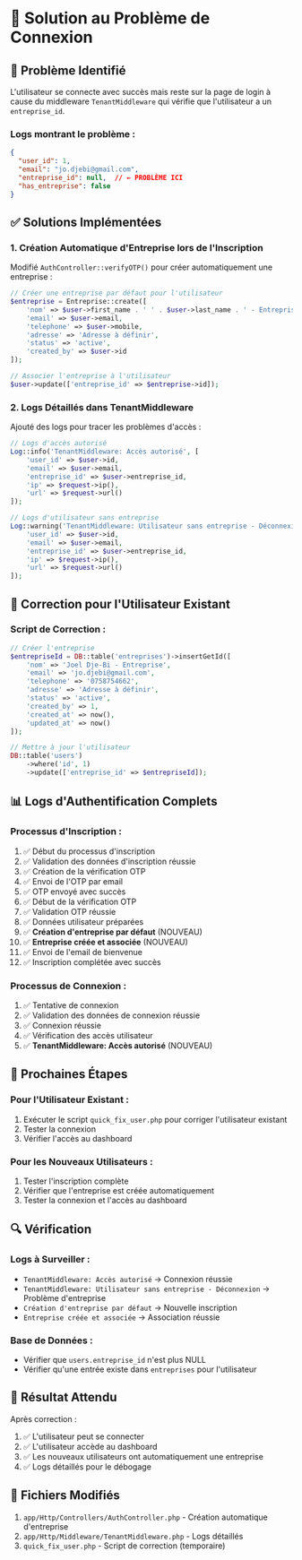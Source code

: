 # 🔐 Solution au Problème de Connexion

## 🚨 **Problème Identifié**

L'utilisateur se connecte avec succès mais reste sur la page de login à cause du middleware `TenantMiddleware` qui vérifie que l'utilisateur a un `entreprise_id`.

### **Logs montrant le problème :**
```json
{
  "user_id": 1,
  "email": "jo.djebi@gmail.com",
  "entreprise_id": null,  // ← PROBLÈME ICI
  "has_entreprise": false
}
```

## ✅ **Solutions Implémentées**

### **1. Création Automatique d'Entreprise lors de l'Inscription**

Modifié `AuthController::verifyOTP()` pour créer automatiquement une entreprise :

```php
// Créer une entreprise par défaut pour l'utilisateur
$entreprise = Entreprise::create([
    'nom' => $user->first_name . ' ' . $user->last_name . ' - Entreprise',
    'email' => $user->email,
    'telephone' => $user->mobile,
    'adresse' => 'Adresse à définir',
    'status' => 'active',
    'created_by' => $user->id
]);

// Associer l'entreprise à l'utilisateur
$user->update(['entreprise_id' => $entreprise->id]);
```

### **2. Logs Détaillés dans TenantMiddleware**

Ajouté des logs pour tracer les problèmes d'accès :

```php
// Logs d'accès autorisé
Log::info('TenantMiddleware: Accès autorisé', [
    'user_id' => $user->id,
    'email' => $user->email,
    'entreprise_id' => $user->entreprise_id,
    'ip' => $request->ip(),
    'url' => $request->url()
]);

// Logs d'utilisateur sans entreprise
Log::warning('TenantMiddleware: Utilisateur sans entreprise - Déconnexion', [
    'user_id' => $user->id,
    'email' => $user->email,
    'entreprise_id' => $user->entreprise_id,
    'ip' => $request->ip(),
    'url' => $request->url()
]);
```

## 🔧 **Correction pour l'Utilisateur Existant**

### **Script de Correction :**

```php
// Créer l'entreprise
$entrepriseId = DB::table('entreprises')->insertGetId([
    'nom' => 'Joel Dje-Bi - Entreprise',
    'email' => 'jo.djebi@gmail.com',
    'telephone' => '0758754662',
    'adresse' => 'Adresse à définir',
    'status' => 'active',
    'created_by' => 1,
    'created_at' => now(),
    'updated_at' => now()
]);

// Mettre à jour l'utilisateur
DB::table('users')
    ->where('id', 1)
    ->update(['entreprise_id' => $entrepriseId]);
```

## 📊 **Logs d'Authentification Complets**

### **Processus d'Inscription :**
1. ✅ Début du processus d'inscription
2. ✅ Validation des données d'inscription réussie
3. ✅ Création de la vérification OTP
4. ✅ Envoi de l'OTP par email
5. ✅ OTP envoyé avec succès
6. ✅ Début de la vérification OTP
7. ✅ Validation OTP réussie
8. ✅ Données utilisateur préparées
9. ✅ **Création d'entreprise par défaut** (NOUVEAU)
10. ✅ **Entreprise créée et associée** (NOUVEAU)
11. ✅ Envoi de l'email de bienvenue
12. ✅ Inscription complétée avec succès

### **Processus de Connexion :**
1. ✅ Tentative de connexion
2. ✅ Validation des données de connexion réussie
3. ✅ Connexion réussie
4. ✅ Vérification des accès utilisateur
5. ✅ **TenantMiddleware: Accès autorisé** (NOUVEAU)

## 🎯 **Prochaines Étapes**

### **Pour l'Utilisateur Existant :**
1. Exécuter le script `quick_fix_user.php` pour corriger l'utilisateur existant
2. Tester la connexion
3. Vérifier l'accès au dashboard

### **Pour les Nouveaux Utilisateurs :**
1. Tester l'inscription complète
2. Vérifier que l'entreprise est créée automatiquement
3. Tester la connexion et l'accès au dashboard

## 🔍 **Vérification**

### **Logs à Surveiller :**
- `TenantMiddleware: Accès autorisé` → Connexion réussie
- `TenantMiddleware: Utilisateur sans entreprise - Déconnexion` → Problème d'entreprise
- `Création d'entreprise par défaut` → Nouvelle inscription
- `Entreprise créée et associée` → Association réussie

### **Base de Données :**
- Vérifier que `users.entreprise_id` n'est plus NULL
- Vérifier qu'une entrée existe dans `entreprises` pour l'utilisateur

## 🚀 **Résultat Attendu**

Après correction :
1. ✅ L'utilisateur peut se connecter
2. ✅ L'utilisateur accède au dashboard
3. ✅ Les nouveaux utilisateurs ont automatiquement une entreprise
4. ✅ Logs détaillés pour le débogage

## 📁 **Fichiers Modifiés**

1. `app/Http/Controllers/AuthController.php` - Création automatique d'entreprise
2. `app/Http/Middleware/TenantMiddleware.php` - Logs détaillés
3. `quick_fix_user.php` - Script de correction (temporaire)
